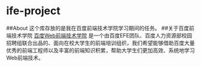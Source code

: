 # ife-project
##About
这个库存放的是我在百度前端技术学院学习期间的任务。
##关于百度前端技术学院
 [百度Web前端技术学院](http://ife.baidu.com/) 是一个由百度EFE团队、百度人力资源部校园招聘组联合出品的、面向在校大学生的前端培训组织，我们希望能够借助百度大量优秀的前端工程师以及丰富的前端知识积累，帮助大学生们更加高效、系统地学习Web前端技术。
